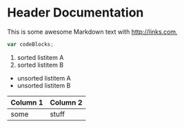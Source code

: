 
# Header Documentation

This is some awesome Markdown text with http://links.com, 

```js
var codeBlocks;
```

1.  sorted listitem A
2.  sorted listitem B


*  unsorted listitem A
*  unsorted listitem B


| Column 1 | Column 2 |
| -------- | -------- |
| some     | stuff    |
